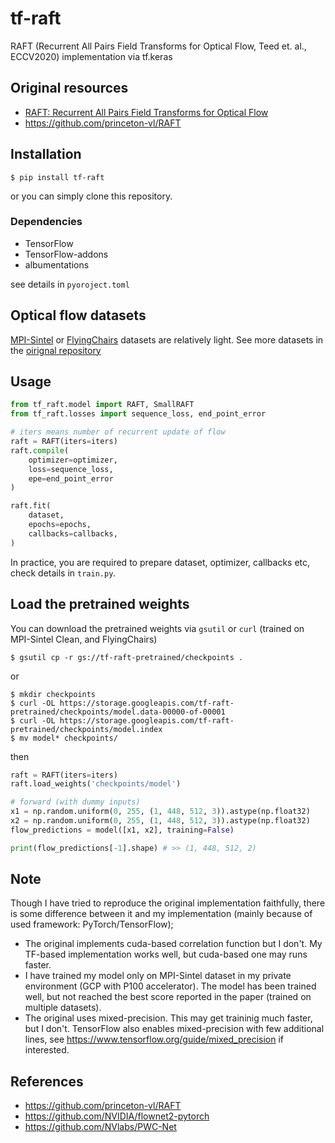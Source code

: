 # tf-raft
RAFT (Recurrent All Pairs Field Transforms for Optical Flow, Teed et. al., ECCV2020) implementation via tf.keras

## Original resources
- [RAFT: Recurrent All Pairs Field Transforms for Optical Flow](https://arxiv.org/abs/2003.12039)
- https://github.com/princeton-vl/RAFT

## Installation

```
$ pip install tf-raft
```

or you can simply clone this repository.

### Dependencies
- TensorFlow
- TensorFlow-addons
- albumentations

see details in `pyoroject.toml`

## Optical flow datasets
[MPI-Sintel](http://sintel.is.tue.mpg.de/) or [FlyingChairs](https://lmb.informatik.uni-freiburg.de/resources/datasets/FlyingChairs.en.html#flyingchairs) datasets are relatively light. See more datasets in the [oirignal repository](https://github.com/princeton-vl/RAFT)

## Usage

``` python
from tf_raft.model import RAFT, SmallRAFT
from tf_raft.losses import sequence_loss, end_point_error

# iters means number of recurrent update of flow 
raft = RAFT(iters=iters)
raft.compile(
    optimizer=optimizer,
    loss=sequence_loss,
    epe=end_point_error
)

raft.fit(
    dataset,
    epochs=epochs,
    callbacks=callbacks,
)
```

In practice, you are required to prepare dataset, optimizer, callbacks etc, check details in `train.py`.

## Load the pretrained weights

You can download the pretrained weights via `gsutil` or `curl` (trained on MPI-Sintel Clean, and FlyingChairs)

``` shell
$ gsutil cp -r gs://tf-raft-pretrained/checkpoints .
```
or
``` shell
$ mkdir checkpoints
$ curl -OL https://storage.googleapis.com/tf-raft-pretrained/checkpoints/model.data-00000-of-00001
$ curl -OL https://storage.googleapis.com/tf-raft-pretrained/checkpoints/model.index
$ mv model* checkpoints/
```

then

``` python
raft = RAFT(iters=iters)
raft.load_weights('checkpoints/model')

# forward (with dummy inputs)
x1 = np.random.uniform(0, 255, (1, 448, 512, 3)).astype(np.float32)
x2 = np.random.uniform(0, 255, (1, 448, 512, 3)).astype(np.float32)
flow_predictions = model([x1, x2], training=False)

print(flow_predictions[-1].shape) # >> (1, 448, 512, 2)
```

## Note
Though I have tried to reproduce the original implementation faithfully, there is some difference between it and my implementation (mainly because of used framework: PyTorch/TensorFlow);

- The original implements cuda-based correlation function but I don't. My TF-based implementation works well, but cuda-based one may runs faster.
- I have trained my model only on MPI-Sintel dataset in my private environment (GCP with P100 accelerator). The model has been trained well, but not reached the best score reported in the paper (trained on multiple datasets).
- The original uses mixed-precision. This may get traininig much faster, but I don't. TensorFlow also enables mixed-precision with few additional lines, see https://www.tensorflow.org/guide/mixed_precision if interested.

## References
- https://github.com/princeton-vl/RAFT
- https://github.com/NVIDIA/flownet2-pytorch
- https://github.com/NVlabs/PWC-Net
